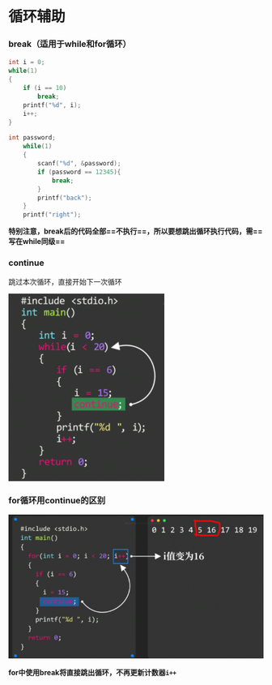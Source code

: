 # 循环辅助

### break（适用于while和for循环）

```c
int i = 0;
while(1)
{
    if (i == 10)
        break;
    printf("%d", i);
    i++;
}
```

```c
int password;
    while(1)
    {
        scanf("%d", &password);
        if (password == 12345){
            break;
        }
        printf("back");
    }
    printf("right");
```

**特别注意，break后的代码全部==不执行==，所以要想跳出循环执行代码，需==写在while同级==**

### continue

跳过本次循环，直接开始下一次循环

![image-20221208195850338](images/image-20221208195850338.png)



### for循环用continue的区别

![image-20221208195855683](images/image-20221208195855683.png)

**for中使用break将直接跳出循环，不再更新计数器`i++`**